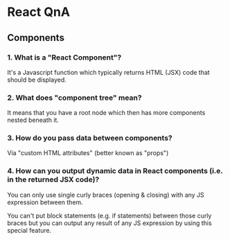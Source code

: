 # React QnA

## Components

### 1. What is a "React Component"?
It's a Javascript function which typically returns HTML (JSX) code that should be displayed.

### 2. What does "component tree" mean?
It means that you have a root node which then has more components nested beneath it.

### 3. How do you pass data between components?
Via "custom HTML attributes" (better known as "props")

### 4. How can you output dynamic data in React components (i.e. in the returned JSX code)?
You can only use single curly braces (opening & closing) with any  JS expression between them.

You can't put block statements (e.g. if statements) between those curly braces but you can output any result of any JS expression by using this special feature.











